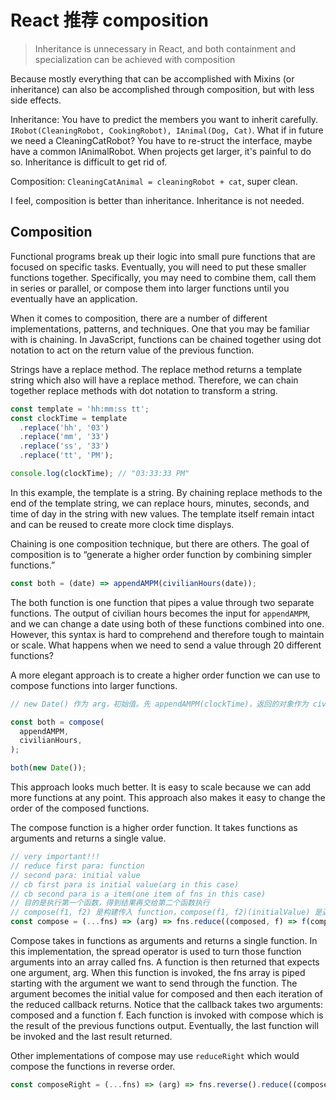 # React 推荐 composition

> Inheritance is unnecessary in React, and both containment and specialization can be achieved with composition

Because mostly everything that can be accomplished with Mixins (or inheritance) can also be accomplished through composition, but with less side effects.

Inheritance: You have to predict the members you want to inherit carefully. `IRobot(CleaningRobot, CookingRobot), IAnimal(Dog, Cat)`. What if in future we need a CleaningCatRobot? You have to re-struct the interface, maybe have a common IAnimalRobot. When projects get larger, it's painful to do so. Inheritance is difficult to get rid of.

Composition: `CleaningCatAnimal = cleaningRobot + cat`, super clean.

I feel, composition is better than inheritance. Inheritance is not needed.

## Composition

Functional programs break up their logic into small pure functions that are focused on specific tasks. Eventually, you will need to put these smaller functions together. Specifically, you may need to combine them, call them in series or parallel, or compose them into larger functions until you eventually have an application.

When it comes to composition, there are a number of different implementations, patterns, and techniques. One that you may be familiar with is chaining. In JavaScript, functions can be chained together using dot notation to act on the return value of the previous function.

Strings have a replace method. The replace method returns a template string which also will have a replace method. Therefore, we can chain together replace methods with dot notation to transform a string.

```javascript
const template = 'hh:mm:ss tt';
const clockTime = template
  .replace('hh', '03')
  .replace('mm', '33')
  .replace('ss', '33')
  .replace('tt', 'PM');

console.log(clockTime); // "03:33:33 PM"
```

In this example, the template is a string. By chaining replace methods to the end of the template string, we can replace hours, minutes, seconds, and time of day in the string with new values. The template itself remain intact and can be reused to create more clock time displays.

Chaining is one composition technique, but there are others. The goal of composition is to “generate a higher order function by combining simpler functions.”

```javascript
const both = (date) => appendAMPM(civilianHours(date));
```

The both function is one function that pipes a value through two separate functions. The output of civilian hours becomes the input for `appendAMPM`, and we can change a date using both of these functions combined into one. However, this syntax is hard to comprehend and therefore tough to maintain or scale. What happens when we need to send a value through 20 different functions?

A more elegant approach is to create a higher order function we can use to compose functions into larger functions.

```javascript
// new Date() 作为 arg，初始值。先 appendAMPM(clockTime)，返回的对象作为 civilianHours 的参数，执行 civilianHours

const both = compose(
  appendAMPM,
  civilianHours,
);

both(new Date());
```

This approach looks much better. It is easy to scale because we can add more functions at any point. This approach also makes it easy to change the order of the composed functions.

The compose function is a higher order function. It takes functions as arguments and returns a single value.

```javascript
// very important!!!
// reduce first para: function
// second para: initial value
// cb first para is initial value(arg in this case)
// cb second para is a item(one item of fns in this case)
// 目的是执行第一个函数，得到结果再交给第二个函数执行
// compose(f1, f2) 是构建传入 function，compose(f1, f2)(initialValue) 是返回最终结果
const compose = (...fns) => (arg) => fns.reduce((composed, f) => f(composed), arg);
```

Compose takes in functions as arguments and returns a single function. In this implementation, the spread operator is used to turn those function arguments into an array called fns. A function is then returned that expects one argument, arg. When this function is invoked, the fns array is piped starting with the argument we want to send through the function. The argument becomes the initial value for composed and then each iteration of the reduced callback returns. Notice that the callback takes two arguments: composed and a function f. Each function is invoked with compose which is the result of the previous functions output. Eventually, the last function will be invoked and the last result returned.

Other implementations of compose may use `reduceRight` which would compose the functions in reverse order.

```javascript
const composeRight = (...fns) => (arg) => fns.reverse().reduce((composed, f) => f(composed), arg);
```
